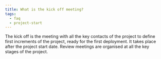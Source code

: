 ```yaml
---
title: What is the kick off meeting?
tags:
  - faq
  - project-start
---
```


The kick off is the meeting with all the key contacts of the project to define first increments of the project, ready for the first deployment. It takes place after the project start date. Review meetings are organised at all the key stages of the project.
